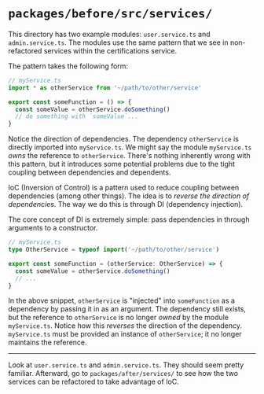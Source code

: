 # `packages/before/src/services/`

This directory has two example modules: `user.service.ts`
and `admin.service.ts`. The modules use the same pattern
that we see in non-refactored services within the
certifications service.

The pattern takes the following form:

```typescript
// myService.ts
import * as otherService from '~/path/to/other/service'

export const someFunction = () => {
  const someValue = otherService.doSomething()
  // do something with `someValue`...
}
```

Notice the direction of dependencies. The dependency
`otherService` is directly imported into `myService.ts`. We
might say the module `myService.ts` _owns_ the reference to
`otherService`. There's nothing inherently wrong with this
pattern, but it introduces some potential problems due to
the tight coupling between dependencies and dependents.

IoC (Inversion of Control) is a pattern used to reduce
coupling between dependencies (among other things).
The idea is to _reverse the direction of dependencies_.
The way we do this is through DI (dependency injection).

The core concept of DI is extremely simple: pass
dependencies in through arguments to a constructor.

```typescript
// myService.ts
type OtherService = typeof import('~/path/to/other/service')

export const someFunction = (otherService: OtherService) => {
  const someValue = otherService.doSomething()
  // ...
}
```

In the above snippet, `otherService` is "injected" into
`someFunction` as a dependency by passing it in as an
argument. The dependency still exists, but the reference to
`otherService` is no longer _owned_ by the module
`myService.ts`. Notice how this _reverses_ the direction of
the dependency. `myService.ts` must be provided an instance
of `otherService`; it no longer maintains the reference.

---

Look at `user.service.ts` and `admin.service.ts`. They
should seem pretty familiar. Afterward, go to
`packages/after/services/` to see how the two services can
be refactored to take advantage of IoC.

